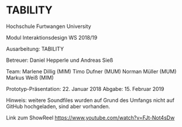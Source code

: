 # TABILITY
Hochschule Furtwangen University

Modul Interaktionsdesign
WS 2018/19

Ausarbeitung: TABILITY

Betreuer: Daniel Hepperle und Andreas Sieß


Team:
Marlene Dillig (MIM)
Timo Dufner (MUM)
Norman Müller (MUM)
Markus Weiß (MIM)



Prototyp-Präsentation: 22. Januar 2018
Abgabe: 15. Februar 2019

Hinweis: weitere Soundfiles wurden auf Grund des Umfangs nicht auf GitHub hochgeladen, sind aber vorhanden.

Link zum ShowReel
https://www.youtube.com/watch?v=FJt-Not4sDw